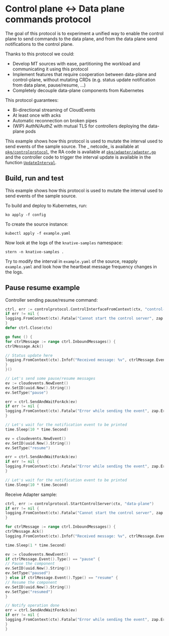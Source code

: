 # Control plane <-> Data plane commands protocol

The goal of this protocol is to experiment a unified way to enable the control plane to send commands to the data plane,
and from the data plane send notifications to the control plane.

Thanks to this protocol we could:

* Develop MT sources with ease, partitioning the workload and communicating it using this protocol
* Implement features that require cooperation between data-plane and control-plane, without mutating CRDs (e.g. status
  update notification from data plane, pause/resume, ...)
* Completely decouple data-plane components from Kubernetes

This protocol guarantees:

* Bi-directional streaming of CloudEvents
* At least once with acks
* Automatic reconnection on broken pipes
* (WIP) AuthN/AuthZ with mutual TLS for controllers deploying the data-plane pods

This example shows how this protocol is used to mutate the interval used to send events of the sample source. The _
netcode_ is available at [`pkg/controlprotocol`](pkg/controlprotocol), the RA code is available
at [`pkg/adapter/adapter.go`](pkg/adapter/adapter.go) and the controller code to trigger the interval update is
available in the function [`UpdateInterval`](pkg/reconciler/sample/samplesource.go).

## Build, run and test

This example shows how this protocol is used to mutate the interval used to send events of the sample source.

To build and deploy to Kubernetes, run:

```shell
ko apply -f config
```

To create the source instance:

```shell
kubectl apply -f example.yaml
```

Now look at the logs of the `knative-samples` namespace:

```shell
stern -n knative-samples .
```

Try to modify the interval in `example.yaml` of the source, reapply `example.yaml` and look how the heartbeat message
frequency changes in the logs.

## Pause resume example

Controller sending pause/resume command:

```go
ctrl, err := controlprotocol.ControlInterfaceFromContext(ctx, "control-plane", raIp)
if err != nil {
logging.FromContext(ctx).Fatalw("Cannot start the control server", zap.Error(err))
}
defer ctrl.Close(ctx)

go func () {
for ctrlMessage := range ctrl.InboundMessages() {
ctrlMessage.Ack()

// Status update here
logging.FromContext(ctx).Infof("Received message: %v", ctrlMessage.Event())
}
}()

// Let's send some pause/resume messages
ev := cloudevents.NewEvent()
ev.SetID(uuid.New().String())
ev.SetType("pause")

err = ctrl.SendAndWaitForAck(ev)
if err != nil {
logging.FromContext(ctx).Fatalw("Error while sending the event", zap.Error(err))
}

// Let's wait for the notification event to be printed
time.Sleep(10 * time.Second)

ev = cloudevents.NewEvent()
ev.SetID(uuid.New().String())
ev.SetType("resume")

err = ctrl.SendAndWaitForAck(ev)
if err != nil {
logging.FromContext(ctx).Fatalw("Error while sending the event", zap.Error(err))
}

// Let's wait for the notification event to be printed
time.Sleep(10 * time.Second)
```

Receive Adapter sample:

```go
ctrl, err := controlprotocol.StartControlServer(ctx, "data-plane")
if err != nil {
logging.FromContext(ctx).Fatalw("Cannot start the control server", zap.Error(err))
}

for ctrlMessage := range ctrl.InboundMessages() {
ctrlMessage.Ack()
logging.FromContext(ctx).Infof("Received message: %v", ctrlMessage.Event())

time.Sleep(1 * time.Second)

ev := cloudevents.NewEvent()
if ctrlMessage.Event().Type() == "pause" {
// Pause the component
ev.SetID(uuid.New().String())
ev.SetType("paused")
} else if ctrlMessage.Event().Type() == "resume" {
// Resume the component
ev.SetID(uuid.New().String())
ev.SetType("resumed")
}

// Notify operation done
err = ctrl.SendAndWaitForAck(ev)
if err != nil {
logging.FromContext(ctx).Fatalw("Error while sending the event", zap.Error(err))
}
}
```
